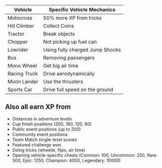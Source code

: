 Vehicle | Specific Vehicle Mechanics
-- | --
Motocross |  50% more XP from tricks
Hill Climber | Collect Coins
Tractor | Break objects
Chopper | Not picking up fuel can
Lowrider | Using fully charged Jump Shocks
Bus | Removing passengers
Mono Wheel | Get big air time
Racing Truck | Drive aerodynamically
Moon Lander | Use the thrusters
Sports Car | Drive full speed on the ground

Also all earn XP from
--  
- Distances in adventure levels
- Cup finish positions (200, 160, 120, 80)
- Public event positions (up to 200)
- Community event positions
- Team Match single-level scores
- Featured challenge won
- Doing tricks (wheelie, flips, air time)
- Opening vehicle-specific chests (Common: 100, Uncommon: 250, Rare: 500, Epic: 1250, Champion: 4000, Legendary: 10000)
